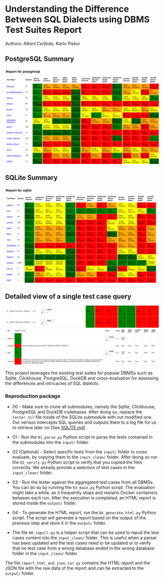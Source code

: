 # Understanding the Difference Between SQL Dialects using DBMS Test Suites Report
*Authors: Albert Cerfeda, Karlo Piskor*

## PostgreSQL Summary
![PostgreSQL](./images/postgres_summary.png)

## SQLite Summary
![SQLITE](./images/sqlite_summary.png)

## Detailed view of a single test case query
![Detailed](./images/details.png)

This project leverages the existing test suites for popular DBMSs such as Sqlite, Clickhouse, PostgreSQL, DuckDB and cross-evaluation for assessing the differences and intricacies of SQL dialects.
### Reproduction package
- 00 - Make sure to clone all submodules, namely the Sqlite, Clickhouse, PostgreSQL and DuckDB codebases. After doing so, replace the `tester.tcl` file inside of the SQLite submodule with out modified one. Our verison intercepts SQL queries and outputs them to a log file for us to retrieve later on [See [SQLITE.md](./SQLITE.md)].

- 01 - Run the `01_parse.py` Python script to parse the tests contained in the submodules into the `input/` folder.
- 02 (Optional) - Select specific tests from the `input/` folder to cross evaluate, by copying them to the `input_clean/` folder. After doing so run the `02_verify.py` Python script to verify that you copied the files correctly. We already provide a selection of test cases in the `input_clean/` folder.
- 03 - Run the tester against the aggregated test cases from all DBMSs. You can do so by running the `03_main.py` Python script. The evaluation might take a while, as it frequently stops and restarts Docker containers between each run. After the execution is completed, an HTML report is stored inside the `output/` folder.
- 04 - To generate the HTML report, run the `04_generate_html.py` Python script. The script will generate a report based on the output of the previous step and store it in the `output/` folder.
- The file `00_repull.py` is a helper script that can be used to repull the test cases content into the `input_clean/` folder. This is useful when a parser has been updated and the test cases need to be updated or to verify that no test case from a wrong database ended in the wrong database folder in the `input_clean/` folder.

The file `report_html_and_json.tar.gz` contains the HTML report and the JSON file with the raw data of the report and can be extracted to the `output/` folder.